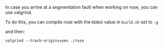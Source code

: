 In case you arrive at a segmentation fault when working on rose, you can use valgrind.

To do this, you can compile rose with the `DEBUG` value in `build.sh` set to `-g`

and then:

```
valgrind --track-origins=yes ./rose
```
